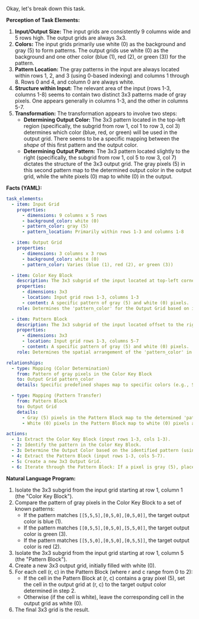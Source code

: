 Okay, let's break down this task.

**Perception of Task Elements:**

1.  **Input/Output Size:** The input grids are consistently 9 columns wide and 5 rows high. The output grids are always 3x3.
2.  **Colors:** The input grids primarily use white (0) as the background and gray (5) to form patterns. The output grids use white (0) as the background and one other color (blue (1), red (2), or green (3)) for the pattern.
3.  **Pattern Location:** The gray patterns in the input are always located within rows 1, 2, and 3 (using 0-based indexing) and columns 1 through 8. Rows 0 and 4, and column 0 are always white.
4.  **Structure within Input:** The relevant area of the input (rows 1-3, columns 1-8) seems to contain two distinct 3x3 patterns made of gray pixels. One appears generally in columns 1-3, and the other in columns 5-7.
5.  **Transformation:** The transformation appears to involve two steps:
    *   **Determining Output Color:** The 3x3 pattern located in the top-left region (specifically, the subgrid from row 1, col 1 to row 3, col 3) determines which color (blue, red, or green) will be used in the output grid. There seems to be a specific mapping between the *shape* of this first pattern and the output color.
    *   **Determining Output Pattern:** The 3x3 pattern located slightly to the right (specifically, the subgrid from row 1, col 5 to row 3, col 7) dictates the structure of the 3x3 output grid. The gray pixels (5) in this second pattern map to the determined output color in the output grid, while the white pixels (0) map to white (0) in the output.

**Facts (YAML):**


```yaml
task_elements:
  - item: Input Grid
    properties:
      - dimensions: 9 columns x 5 rows
      - background_color: white (0)
      - pattern_color: gray (5)
      - pattern_location: Primarily within rows 1-3 and columns 1-8

  - item: Output Grid
    properties:
      - dimensions: 3 columns x 3 rows
      - background_color: white (0)
      - pattern_color: Varies (blue (1), red (2), or green (3))

  - item: Color Key Block
    description: The 3x3 subgrid of the input located at top-left corner (1, 1).
    properties:
      - dimensions: 3x3
      - location: Input grid rows 1-3, columns 1-3
      - content: A specific pattern of gray (5) and white (0) pixels.
    role: Determines the 'pattern_color' for the Output Grid based on its unique shape.

  - item: Pattern Block
    description: The 3x3 subgrid of the input located offset to the right.
    properties:
      - dimensions: 3x3
      - location: Input grid rows 1-3, columns 5-7
      - content: A specific pattern of gray (5) and white (0) pixels.
    role: Determines the spatial arrangement of the 'pattern_color' in the Output Grid.

relationships:
  - type: Mapping (Color Determination)
    from: Pattern of gray pixels in the Color Key Block
    to: Output Grid pattern_color
    details: Specific predefined shapes map to specific colors (e.g., Shape A -> blue, Shape B -> green, Shape C -> red).

  - type: Mapping (Pattern Transfer)
    from: Pattern Block
    to: Output Grid
    details:
      - Gray (5) pixels in the Pattern Block map to the determined 'pattern_color' at the corresponding position in the Output Grid.
      - White (0) pixels in the Pattern Block map to white (0) pixels at the corresponding position in the Output Grid.

actions:
  - 1: Extract the Color Key Block (input rows 1-3, cols 1-3).
  - 2: Identify the pattern in the Color Key Block.
  - 3: Determine the Output Color based on the identified pattern (using the predefined shape-to-color mapping).
  - 4: Extract the Pattern Block (input rows 1-3, cols 5-7).
  - 5: Create a new 3x3 Output Grid.
  - 6: Iterate through the Pattern Block: If a pixel is gray (5), place the determined Output Color in the corresponding Output Grid cell; otherwise, place white (0).
```


**Natural Language Program:**

1.  Isolate the 3x3 subgrid from the input grid starting at row 1, column 1 (the "Color Key Block").
2.  Compare the pattern of gray pixels in the Color Key Block to a set of known patterns:
    *   If the pattern matches `[[5,5,5],[0,5,0],[0,5,0]]`, the target output color is blue (1).
    *   If the pattern matches `[[0,5,5],[0,5,0],[5,5,0]]`, the target output color is green (3).
    *   If the pattern matches `[[5,5,0],[0,5,0],[0,5,5]]`, the target output color is red (2).
3.  Isolate the 3x3 subgrid from the input grid starting at row 1, column 5 (the "Pattern Block").
4.  Create a new 3x3 output grid, initially filled with white (0).
5.  For each cell (r, c) in the Pattern Block (where r and c range from 0 to 2):
    *   If the cell in the Pattern Block at (r, c) contains a gray pixel (5), set the cell in the output grid at (r, c) to the target output color determined in step 2.
    *   Otherwise (if the cell is white), leave the corresponding cell in the output grid as white (0).
6.  The final 3x3 grid is the result.